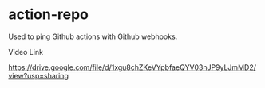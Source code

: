 # action-repo
Used to ping Github actions with Github webhooks.

Video Link

https://drive.google.com/file/d/1xgu8chZKeVYpbfaeQYV03nJP9yLJmMD2/view?usp=sharing
